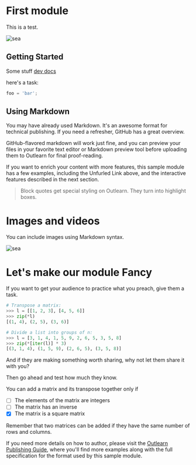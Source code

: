 <!--
{
"name": "css-module",
"version" : "0.1",
"title" : "CSS Essentials",
"description" : "This is only a test",
"homepage" : "https://github.com/rcrooks/outlearn-player-technologies",
"freshnessDate" : 2015-08-30,
"license" : "CC BY 4.0"
}
-->

<!-- @section -->

# First module
This is a test.

![sea](https://raw.githubusercontent.com/BrightcoveLearning/outlearn-test-1/master/assets/sea.jpg)

<!-- @section -->

## Getting Started
Some stuff [dev docs](http://docs.brightcove.com)

here's a task:

```js
foo = 'bar';
```

<!-- @task, "text" : "Run the above code example on your own machine."-->

## Using Markdown
You may have already used Markdown. It's an awesome format for technical publishing. If you need a refresher, GitHub has a great overview.

<!-- @link, "url" : "https://help.github.com/articles/markdown-basics/", "text": "I know enough about Markdown." -->

GitHub-flavored markdown will work just fine, and you can preview your files in your favorite text editor or Markdown preview tool before uploading them to Outlearn for final proof-reading.

If you want to enrich your content with more features, this sample module has a few examples, including the Unfurled Link above, and the interactive features described in the next section.

> Block quotes get special styling on Outlearn. They turn into highlight boxes.

<!-- @section -->

# Images and videos
You can include images using Markdown syntax.

![sea](https://raw.githubusercontent.com/outlearn-content/outlearn-modules/master/assets/sea.jpg)

# Let's make our module Fancy
If you want to get your audience to practice what you preach, give them a task.

```python
# Transpose a matrix:
>>> l = [[1, 2, 3], [4, 5, 6]]
>>> zip(*l)
[(1, 4), (2, 5), (3, 6)]

# Divide a list into groups of n:
>>> l = [3, 1, 4, 1, 5, 9, 2, 6, 5, 3, 5, 8]
>>> zip(*[iter(l)] * 3)
[(3, 1, 4), (1, 5, 9), (2, 6, 5), (3, 5, 8)]
```

<!-- @task, "text" : "Go and run these clever code examples on your own machine, lazy bones!"-->

And if they are making something worth sharing, why not let them share it with you?  

<!-- @task, "hasDeliverable" : true, "text" : "Write and submit a haiku about your favorite compiler."-->

Then go ahead and test how much they know.

<!-- @multipleChoice -->

You can add a matrix and its transpose together only if
- [ ] The elements of the matrix are integers
- [ ] The matrix has an inverse
- [X] The matrix is a square matrix

Remember that two matrices can be added if they have the same number of rows and columns.

<!-- @end -->

If you need more details on how to author, please visit the [Outlearn Publishing Guide](https://pilot.outlearn.com/learn/outlearn/outlearn-publishing), where you'll find more examples along with the full specification for the format used by this sample module.
